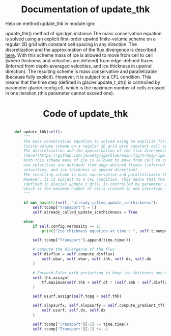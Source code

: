 

### <h1 align="center" id="title"> Documentation of update_thk </h1>


Help on method update_thk in module igm:

update_thk() method of igm.Igm instance
    The mass conservation equation is solved using an explicit first-order upwind 
    finite-volume scheme on a regular 2D grid with constant cell spacing in any direction. 
    The discretization and the approximation of the flux divergence is described 
    [here](https://github.com/jouvetg/igm/blob/main/fig/transp-igm.jpg). 
    With this scheme mass of ice is allowed to move from cell to cell (where thickness 
    and velocities are defined) from edge-defined fluxes (inferred from depth-averaged 
    velocities, and ice thickness in upwind direction). 
    The resulting scheme is mass conservative and parallelizable (because fully explicit). 
    However, it is subject to a CFL condition. This means that the time step 
    (defined in glacier.update_t_dt()) is controlled by parameter glacier.config.cfl,
    which is the maximum number of cells crossed in one iteration (this parameter cannot exceed one).



### <h1 align="center" id="title"> Code of update_thk </h1>


```python 

    def update_thk(self):
        """
        The mass conservation equation is solved using an explicit first-order upwind 
        finite-volume scheme on a regular 2D grid with constant cell spacing in any direction. 
        The discretization and the approximation of the flux divergence is described 
        [here](https://github.com/jouvetg/igm/blob/main/fig/transp-igm.jpg). 
        With this scheme mass of ice is allowed to move from cell to cell (where thickness 
        and velocities are defined) from edge-defined fluxes (inferred from depth-averaged 
        velocities, and ice thickness in upwind direction). 
        The resulting scheme is mass conservative and parallelizable (because fully explicit). 
        However, it is subject to a CFL condition. This means that the time step 
        (defined in glacier.update_t_dt()) is controlled by parameter glacier.config.cfl,
        which is the maximum number of cells crossed in one iteration (this parameter cannot exceed one).
        """

        if not hasattr(self, "already_called_update_icethickness"):
            self.tcomp["Transport"] = []
            self.already_called_update_icethickness = True

        else:
            if self.config.verbosity == 1:
                print("Ice thickness equation at time : ", self.t.numpy())

            self.tcomp["Transport"].append(time.time())

            # compute the divergence of the flux
            self.divflux = self.compute_divflux(
                self.ubar, self.vbar, self.thk, self.dx, self.dx
            )

            # Forward Euler with projection to keep ice thickness non-negative
            self.thk.assign(
                tf.maximum(self.thk + self.dt * (self.smb - self.divflux), 0)
            )

            self.usurf.assign(self.topg + self.thk)

            self.slopsurfx, self.slopsurfy = self.compute_gradient_tf(
                self.usurf, self.dx, self.dx
            )

            self.tcomp["Transport"][-1] -= time.time()
            self.tcomp["Transport"][-1] *= -1

``` 

